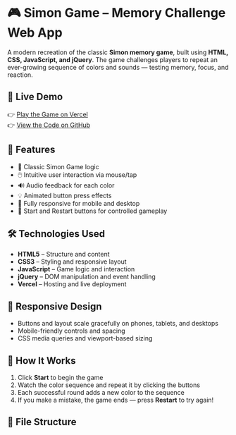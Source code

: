 # 🎮 Simon Game – Memory Challenge Web App

A modern recreation of the classic **Simon memory game**, built using **HTML, CSS, JavaScript, and jQuery**. The game challenges players to repeat an ever-growing sequence of colors and sounds — testing memory, focus, and reaction.

## 🚀 Live Demo

👉 [Play the Game on Vercel](https://simon-game-wine-mu.vercel.app)  
👉 [View the Code on GitHub](https://github.com/Mohammad-prs/simon-game)

## 📌 Features

- 🎯 Classic Simon Game logic
- 🖱️ Intuitive user interaction via mouse/tap
- 🔊 Audio feedback for each color
- 💡 Animated button press effects
- 📱 Fully responsive for mobile and desktop
- 🔄 Start and Restart buttons for controlled gameplay

## 🛠️ Technologies Used

- **HTML5** – Structure and content  
- **CSS3** – Styling and responsive layout  
- **JavaScript** – Game logic and interaction  
- **jQuery** – DOM manipulation and event handling  
- **Vercel** – Hosting and live deployment  

## 📱 Responsive Design

- Buttons and layout scale gracefully on phones, tablets, and desktops
- Mobile-friendly controls and spacing
- CSS media queries and viewport-based sizing

## 🧠 How It Works

1. Click **Start** to begin the game
2. Watch the color sequence and repeat it by clicking the buttons
3. Each successful round adds a new color to the sequence
4. If you make a mistake, the game ends — press **Restart** to try again!

## 📂 File Structure

